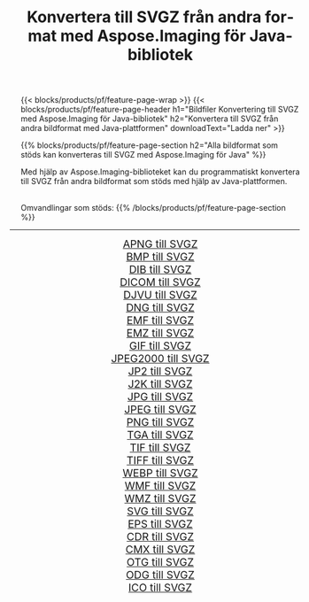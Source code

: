 ﻿---
title: Konvertera till SVGZ från andra format med Aspose.Imaging för Java-bibliotek 
weight: 3920
url: /sv/java/conversion/to/svgz 
lang: sv
langdirlevel: 2
locales: zh-hans,ja,it,ru,de,es,fr,nl,id,lt,pl,pt,vi,tr,ko,zh-hant,ar,hi,th,sv,cs,uk,he
description: Med Aspose.Imaging kan du konvertera till SVGZ från andra format med Java
---

{{< blocks/products/pf/feature-page-wrap >}}
{{< blocks/products/pf/feature-page-header h1="Bildfiler Konvertering till SVGZ med Aspose.Imaging för Java-bibliotek" h2="Konvertera till SVGZ från andra bildformat med Java-plattformen" downloadText="Ladda ner" >}}


{{% blocks/products/pf/feature-page-section  h2="Alla bildformat som stöds kan konverteras till SVGZ med Aspose.Imaging för Java" %}}
<p align=justify>Med hjälp av Aspose.Imaging-biblioteket kan du programmatiskt konvertera till SVGZ från andra bildformat som stöds med hjälp av Java-plattformen.</p>
<br/>
Omvandlingar som stöds:
{{% /blocks/products/pf/feature-page-section %}}
<div class="container-fluid productfamilypage bg-gray">
    <div class="convertypes bg-gray agp-content section">
        <div class="container">
		<hr style="margin-left:-20px;"/>
		<div class="row other-converters" style="gap: 10px;font-size: 19px;text-align:center;">
		    <div class='col-md-2 other-converter remove-lp remove-rp'><a href="/imaging/sv/java/conversion/apng-to-svgz" style="padding:15px;">APNG till SVGZ</a></div>
<div class='col-md-2 other-converter remove-lp remove-rp'><a href="/imaging/sv/java/conversion/bmp-to-svgz" style="padding:15px;">BMP till SVGZ</a></div>
<div class='col-md-2 other-converter remove-lp remove-rp'><a href="/imaging/sv/java/conversion/dib-to-svgz" style="padding:15px;">DIB till SVGZ</a></div>
<div class='col-md-2 other-converter remove-lp remove-rp'><a href="/imaging/sv/java/conversion/dicom-to-svgz" style="padding:15px;">DICOM till SVGZ</a></div>
<div class='col-md-2 other-converter remove-lp remove-rp'><a href="/imaging/sv/java/conversion/djvu-to-svgz" style="padding:15px;">DJVU till SVGZ</a></div>
<div class='col-md-2 other-converter remove-lp remove-rp'><a href="/imaging/sv/java/conversion/dng-to-svgz" style="padding:15px;">DNG till SVGZ</a></div>
<div class='col-md-2 other-converter remove-lp remove-rp'><a href="/imaging/sv/java/conversion/emf-to-svgz" style="padding:15px;">EMF till SVGZ</a></div>
<div class='col-md-2 other-converter remove-lp remove-rp'><a href="/imaging/sv/java/conversion/emz-to-svgz" style="padding:15px;">EMZ till SVGZ</a></div>
<div class='col-md-2 other-converter remove-lp remove-rp'><a href="/imaging/sv/java/conversion/gif-to-svgz" style="padding:15px;">GIF till SVGZ</a></div>
<div class='col-md-2 other-converter remove-lp remove-rp'><a href="/imaging/sv/java/conversion/jpeg2000-to-svgz" style="padding:15px;">JPEG2000 till SVGZ</a></div>
<div class='col-md-2 other-converter remove-lp remove-rp'><a href="/imaging/sv/java/conversion/jp2-to-svgz" style="padding:15px;">JP2 till SVGZ</a></div>
<div class='col-md-2 other-converter remove-lp remove-rp'><a href="/imaging/sv/java/conversion/j2k-to-svgz" style="padding:15px;">J2K till SVGZ</a></div>
<div class='col-md-2 other-converter remove-lp remove-rp'><a href="/imaging/sv/java/conversion/jpg-to-svgz" style="padding:15px;">JPG till SVGZ</a></div>
<div class='col-md-2 other-converter remove-lp remove-rp'><a href="/imaging/sv/java/conversion/jpeg-to-svgz" style="padding:15px;">JPEG till SVGZ</a></div>
<div class='col-md-2 other-converter remove-lp remove-rp'><a href="/imaging/sv/java/conversion/png-to-svgz" style="padding:15px;">PNG till SVGZ</a></div>
<div class='col-md-2 other-converter remove-lp remove-rp'><a href="/imaging/sv/java/conversion/tga-to-svgz" style="padding:15px;">TGA till SVGZ</a></div>
<div class='col-md-2 other-converter remove-lp remove-rp'><a href="/imaging/sv/java/conversion/tif-to-svgz" style="padding:15px;">TIF till SVGZ</a></div>
<div class='col-md-2 other-converter remove-lp remove-rp'><a href="/imaging/sv/java/conversion/tiff-to-svgz" style="padding:15px;">TIFF till SVGZ</a></div>
<div class='col-md-2 other-converter remove-lp remove-rp'><a href="/imaging/sv/java/conversion/webp-to-svgz" style="padding:15px;">WEBP till SVGZ</a></div>
<div class='col-md-2 other-converter remove-lp remove-rp'><a href="/imaging/sv/java/conversion/wmf-to-svgz" style="padding:15px;">WMF till SVGZ</a></div>
<div class='col-md-2 other-converter remove-lp remove-rp'><a href="/imaging/sv/java/conversion/wmz-to-svgz" style="padding:15px;">WMZ till SVGZ</a></div>
<div class='col-md-2 other-converter remove-lp remove-rp'><a href="/imaging/sv/java/conversion/svg-to-svgz" style="padding:15px;">SVG till SVGZ</a></div>
<div class='col-md-2 other-converter remove-lp remove-rp'><a href="/imaging/sv/java/conversion/eps-to-svgz" style="padding:15px;">EPS till SVGZ</a></div>
<div class='col-md-2 other-converter remove-lp remove-rp'><a href="/imaging/sv/java/conversion/cdr-to-svgz" style="padding:15px;">CDR till SVGZ</a></div>
<div class='col-md-2 other-converter remove-lp remove-rp'><a href="/imaging/sv/java/conversion/cmx-to-svgz" style="padding:15px;">CMX till SVGZ</a></div>
<div class='col-md-2 other-converter remove-lp remove-rp'><a href="/imaging/sv/java/conversion/otg-to-svgz" style="padding:15px;">OTG till SVGZ</a></div>
<div class='col-md-2 other-converter remove-lp remove-rp'><a href="/imaging/sv/java/conversion/odg-to-svgz" style="padding:15px;">ODG till SVGZ</a></div>
<div class='col-md-2 other-converter remove-lp remove-rp'><a href="/imaging/sv/java/conversion/ico-to-svgz" style="padding:15px;">ICO till SVGZ</a></div>
                </div>
        </div>
    </div>
</div>
<br/>

